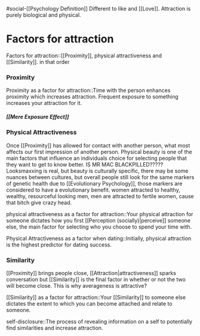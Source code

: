 #social-[[Psychology Definition]] 
Different to like and [[Love]]. Attraction is purely biological and physical. 
# Factors for attraction
Factors for attraction::[[Proximity]], physical attractiveness and [[Similarity]]. in that order
<!--SR:!2023-11-17,10,252-->
### Proximity
Proximity as a factor for attraction::Time with the person enhances proximity which increases attraction. Frequent exposure to something increases your attraction for it.
<!--SR:!2023-11-08,4,272-->
##### [[Mere Exposure Effect]]
### Physical Attractiveness
Once [[Proximity]] has allowed for contact with another person, what most affects our first impression of another person. Physical beauty is one of the main factors that influence an individuals choice for selecting people that they want to get to know better. IS MR MAC BLACKPILLED????? Looksmaxxing is real, but beauty is culturally specific, there may be some nuances between cultures, but overall people still look for the same markers of genetic health due to [[Evolutionary Psychology]], those markers are considered to have a evolutionary benefit. women attracted to healthy, wealthy, resourceful looking men, men are attracted to fertile women, cause that bitch give crazy head. 

physical attractiveness as a factor for attraction::Your physical attraction for someone dictates how you first [[Perception (socially)|perceive]] someone else, the main factor for selecting who you choose to spend your time with.
<!--SR:!2023-11-08,4,270-->

Physical Attractiveness as a factor when dating::Initially, physical attraction is the highest predictor for dating success.
<!--SR:!2023-11-10,3,256-->
### Similarity
[[Proximity]] brings people close, [[Attraction|attractiveness]] sparks conversation but [[Similarity]] is the final factor in whether or not the two will become close. This is why averageness is attractive?

[[Similarity]] as a factor for attraction::Your [[Similarity]] to someone else dictates the extent to which you can become attached and relate to someone.
<!--SR:!2023-11-16,10,270-->
self-disclosure::The process of revealing information on a self to potentially find similarities and increase attraction.
<!--SR:!2023-11-10,3,256-->